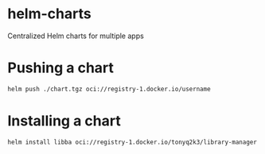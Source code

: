 # helm-charts
Centralized Helm charts for multiple apps


# Pushing a chart
```bash
helm push ./chart.tgz oci://registry-1.docker.io/username
```

# Installing a chart
```bash
helm install libba oci://registry-1.docker.io/tonyq2k3/library-manager --version 2.0.0 --set database.service.url=<remote_database_url>
```